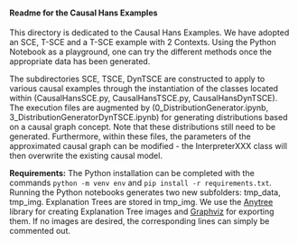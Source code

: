 #### Readme for the Causal Hans Examples 

This directory is dedicated to the Causal Hans Examples. We have adopted an SCE, T-SCE and a T-SCE example with 2 Contexts. Using the Python Notebook as a playground, one can try the different methods once the appropriate data has been generated.

The subdirectories SCE, TSCE, DynTSCE are constructed to apply to various causal examples through the instantiation of the classes located within (CausalHansSCE.py, CausalHansTSCE.py, CausalHansDynTSCE). The execution files are augmented by (0_DistributionGenerator.ipynb, 3_DistributionGeneratorDynTSCE.ipynb) for generating distributions based on a causal graph concept. Note that these distributions still need to be generated. Furthermore, within these files, the parameters of the approximated causal graph can be modified - the InterpreterXXX class will then overwrite the existing causal model.

**Requirements:** The Python installation can be completed with the commands ``python -m venv env`` and ``pip install -r requirements.txt``. Running the Python notebooks generates two new subfolders: tmp_data, tmp_img. Explanation Trees are stored in tmp_img. We use the [Anytree](https://anytree.readthedocs.io/en/latest/) library for creating Explanation Tree images and [Graphviz](https://www.graphviz.org/) for exporting them. If no images are desired, the corresponding lines can simply be commented out.